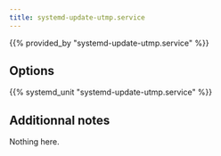 ```yaml
---
title: systemd-update-utmp.service
---
```


{{% provided_by "systemd-update-utmp.service" %}}

## Options

{{% systemd_unit "systemd-update-utmp.service" %}}

## Additionnal notes

Nothing here.